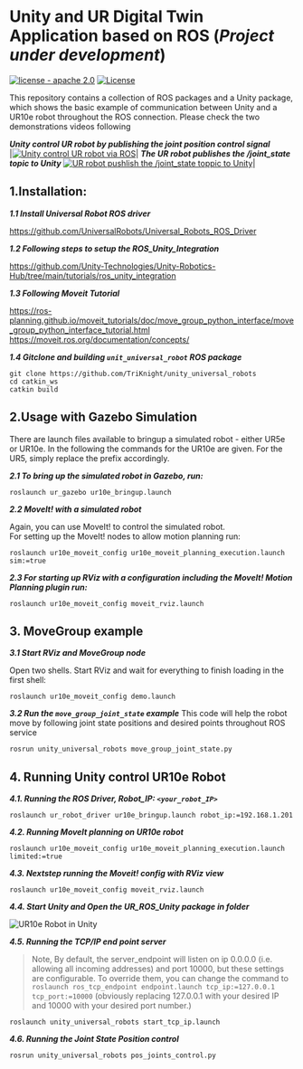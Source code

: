 # Unity and UR Digital Twin Application based on ROS (*Project under development*)

[![license - apache 2.0](https://img.shields.io/:license-Apache%202.0-yellowgreen.svg)](https://opensource.org/licenses/Apache-2.0)
[![License](https://img.shields.io/badge/License-BSD%203--Clause-blue.svg)](https://opensource.org/licenses/BSD-3-Clause)

This repository contains a collection of ROS packages and a Unity package, which shows the basic example of communication between Unity and a UR10e robot throughout the ROS connection. 
Please check the two demonstrations videos following 

___Unity control UR robot by publishing the joint position control signal___   
|[![Unity control UR robot via ROS](https://img.youtube.com/vi/s2j93Ihb4DU/sddefault.jpg)](https://www.youtube.com/watch?v=s2j93Ihb4DU&t=2s)|
___The UR robot publishes the /joint_state topic to Unity___
[![UR robot pushlish the /joint_state toppic to Unity](https://img.youtube.com/vi/X9TOy9JnVtA/sddefault.jpg)](https://www.youtube.com/watch?v=X9TOy9JnVtA)|

## 1.Installation: 
___1.1 Install Universal Robot ROS driver___ 

https://github.com/UniversalRobots/Universal_Robots_ROS_Driver

___1.2 Following steps to setup the ROS_Unity_Integration___

https://github.com/Unity-Technologies/Unity-Robotics-Hub/tree/main/tutorials/ros_unity_integration

___1.3 Following Moveit Tutorial___

https://ros-planning.github.io/moveit_tutorials/doc/move_group_python_interface/move_group_python_interface_tutorial.html
https://moveit.ros.org/documentation/concepts/

___1.4 Gitclone and building ```unit_universal_robot``` ROS package___

```
git clone https://github.com/TriKnight/unity_universal_robots
cd catkin_ws
catkin build
```



## 2.Usage with Gazebo Simulation 
There are launch files available to bringup a simulated robot - either UR5e or UR10e.  In the following the commands for the UR10e are given. For the UR5, simply replace the prefix accordingly.  

___2.1 To bring up the simulated robot in Gazebo, run:___

```roslaunch ur_gazebo ur10e_bringup.launch```


___2.2 MoveIt! with a simulated robot___  

Again, you can use MoveIt! to control the simulated robot.  
For setting up the MoveIt! nodes to allow motion planning run:


```roslaunch ur10e_moveit_config ur10e_moveit_planning_execution.launch sim:=true```


___2.3 For starting up RViz with a configuration including the MoveIt! Motion Planning plugin run:___


```roslaunch ur10e_moveit_config moveit_rviz.launch```


## 3. MoveGroup example 
___3.1 Start RViz and MoveGroup node___

Open two shells. Start RViz and wait for everything to finish loading in the first shell:
```
roslaunch ur10e_moveit_config demo.launch
```

___3.2 Run the ```move_group_joint_state``` example___
This code will help the robot move by following joint state positions and desired points throughout ROS service
```
rosrun unity_universal_robots move_group_joint_state.py
```

## 4. Running Unity control UR10e Robot

___4.1. Running the ROS Driver, Robot_IP: ```<your_robot_IP>```___
```
roslaunch ur_robot_driver ur10e_bringup.launch robot_ip:=192.168.1.201 
```

___4.2. Running MoveIt planning on UR10e robot___
```
roslaunch ur10e_moveit_config ur10e_moveit_planning_execution.launch limited:=true 
```

___4.3. Nextstep running the Moveit! config with RViz view___
```
roslaunch ur10e_moveit_config moveit_rviz.launch
```

___4.4. Start Unity and Open the UR_ROS_Unity package in folder___

![UR10e Robot in Unity](./fig/Unity.png)

___4.5. Running the TCP/IP end point server___

>Note, By default, the server_endpoint will listen on ip 0.0.0.0 (i.e. allowing all incoming addresses) and port 10000, but these settings are configurable. To override them, you can change the command to ```roslaunch ros_tcp_endpoint endpoint.launch tcp_ip:=127.0.0.1 tcp_port:=10000``` (obviously replacing 127.0.0.1 with your desired IP and 10000 with your desired port number.)

```
roslaunch unity_universal_robots start_tcp_ip.launch
```

___4.6. Running the Joint State Position control___
```
rosrun unity_universal_robots pos_joints_control.py
```


